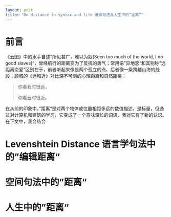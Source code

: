 ```yaml
---
layout: post
title: "On distance in syntax and life 漫谈句法与人生中的”距离“"
---
```


# 前言

《云图》中的水手自述”所见甚广，难以为奴(Seen too much of the world, I no good slaves)“，曾经航行的距离变为了反抗的勇气；常用语”异地恋“和其别称”远距离恋爱“区别在于，前者听起来像是两个孤立的点、后者像一条跨越山海的线段；顾城的《远和近》对比深不可测的心理距离和自然距离：

>你看我时很远，
>
>你看云时很近。

在从前的印象中，”距离“是对两个物体或位置相距多远的数值描述，是标量，但通过对计算机和建筑的学习，它变成了一个意味深长的词语，我对它有了新的认识。在下文中，我会结合

# Levenshtein Distance 语言学句法中的”编辑距离“

# 空间句法中的”距离“

# 人生中的”距离“

